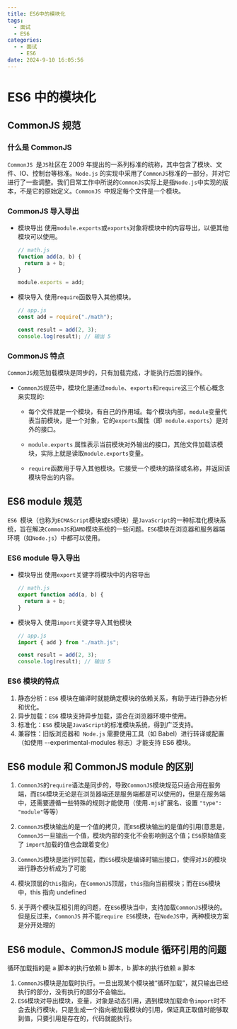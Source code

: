 ```yaml
---
title: ES6中的模块化
tags:
  - 面试
  - ES6
categories:
  - - 面试
    - ES6
date: 2024-9-10 16:05:56
---
```


<!-- @format -->

# ES6 中的模块化

## CommonJS 规范

### 什么是 CommonJS

`CommonJS `是`JS`社区在 2009 年提出的一系列标准的统称，其中包含了模块、文件、IO、控制台等标准。`Node.js` 的实现中采用了`CommonJS`标准的一部分，并对它进行了一些调整。我们日常工作中所说的`CommonJS`实际上是指`Node.js`中实现的版本，不是它的原始定义。`CommonJS `中规定每个文件是一个模块。

### CommonJS 导入导出

- 模块导出
  使用`module.exports`或`exports`对象将模块中的内容导出，以便其他模块可以使用。

  ```js
  // math.js
  function add(a, b) {
    return a + b;
  }

  module.exports = add;
  ```

- 模块导入
  使用`require`函数导入其他模块。

  ```js
  // app.js
  const add = require("./math");

  const result = add(2, 3);
  console.log(result); // 输出 5
  ```

### CommonJS 特点

`CommonJS`规范加载模块是同步的，只有加载完成，才能执行后面的操作。

- `CommonJS`规范中，模块化是通过`module`、`exports`和`require`这三个核心概念来实现的:

  - 每个文件就是一个模块，有自己的作用域。每个模块内部，`module`变量代表当前模块，是一个对象，它的`exports`属性（即` module.exports`）是对外的接口。

  - `module.exports` 属性表示当前模块对外输出的接口，其他文件加载该模块，实际上就是读取`module.exports`变量。

  - `require`函数用于导入其他模块。它接受一个模块的路径或名称，并返回该模块导出的内容。

## ES6 module 规范

`ES6 `模块（也称为`ECMAScript`模块或`ES`模块）是`JavaScript`的一种标准化模块系统，旨在解决`CommonJS`和`AMD`模块系统的一些问题。`ES6`模块在浏览器和服务器端环境（如`Node.js`）中都可以使用。

### ES6 module 导入导出

- 模块导出
  使用`export`关键字将模块中的内容导出
  ```js
  // math.js
  export function add(a, b) {
    return a + b;
  }
  ```
- 模块导入
  使用`import`关键字导入其他模块

  ```js
  // app.js
  import { add } from "./math.js";

  const result = add(2, 3);
  console.log(result); // 输出 5
  ```

### ES6 模块的特点

1. 静态分析：`ES6` 模块在编译时就能确定模块的依赖关系，有助于进行静态分析和优化。
2. 异步加载：`ES6` 模块支持异步加载，适合在浏览器环境中使用。
3. 标准化：`ES6` 模块是`JavaScript`的标准模块系统，得到广泛支持。
4. 兼容性：旧版浏览器和` Node.js` 需要使用工具（如 Babel）进行转译或配置（如使用 --experimental-modules 标志）才能支持 ES6 模块。

## ES6 module 和 CommonJS module 的区别

1. `CommonJS`的`require`语法是同步的，导致`CommonJS`模块规范只适合用在服务端，而`ES6`模块无论是在浏览器端还是服务端都是可以使用的，但是在服务端中，还需要遵循一些特殊的规则才能使用（使用`.mjs`扩展名、设置 `"type": "module"`等等）

2. `CommonJS`模块输出的是一个值的拷贝，而`ES6`模块输出的是值的引用(意思是，`CommonJS`一旦输出一个值，模块内部的变化不会影响到这个值；`ES6`原始值变了 `import`加载的值也会跟着变化)

3. `CommonJS`模块是运行时加载，而`ES6`模块是编译时输出接口，使得对`JS`的模块进行静态分析成为了可能

4. 模块顶层的`this`指向，在`CommonJS`顶层，`this`指向当前模块；而在`ES6`模块中，this 指向 undefined

5. 关于两个模块互相引用的问题，在`ES6`模块当中，支持加载`CommonJS`模块的。但是反过来，`CommonJS` 并不能`require ES6`模块，在`NodeJS`中，两种模块方案是分开处理的

## ES6 module、CommonJS module 循环引用的问题

循环加载指的是 a 脚本的执行依赖 b 脚本，b 脚本的执行依赖 a 脚本

1. `CommonJS`模块是加载时执行。一旦出现某个模块被“循环加载”，就只输出已经执行的部分，没有执行的部分不会输出。
2. `ES6`模块对导出模块，变量，对象是动态引用，遇到模块加载命令`import`时不会去执行模块，只是生成一个指向被加载模块的引用，保证真正取值时能够取到值，只要引用是存在的，代码就能执行。
